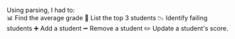 Using parsing, I had to:  
📊 Find the average grade
🥇 List the top 3 students 
📉 Identify failing students 
➕ Add a student 
➖ Remove a student 
✏️ Update a student's score.
